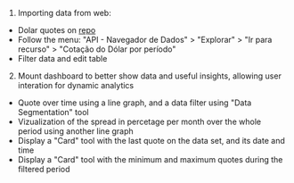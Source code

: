 1. Importing data from web:
 * Dolar quotes on [repo](https://dadosabertos.bcb.gov.br/dataset/dolar-americano-usd-todos-os-boletins-diarios)
 * Follow the menu: "API - Navegador de Dados" > "Explorar" > "Ir para recurso" > "Cotação do Dólar por período"
 * Filter data and edit table

2. Mount dashboard to better show data and useful insights, allowing user interation for dynamic analytics
 * Quote over time using a line graph, and a data filter using "Data Segmentation" tool
 * Vizualization of the spread in percetage per month over the whole period using another line graph
 * Display a "Card" tool with the last quote on the data set, and its date and time
 * Display a "Card" tool with the minimum and maximum quotes during the filtered period
